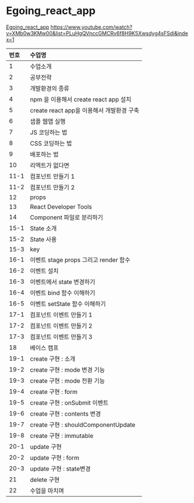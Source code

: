 # Egoing_react_app

[Egoing_react_app](https://www.youtube.com/watch?v=XMb0w3KMw00&list=PLuHgQVnccGMCRv6f8H9K5Xwsdyg4sFSdi&index=1)
https://www.youtube.com/watch?v=XMb0w3KMw00&list=PLuHgQVnccGMCRv6f8H9K5Xwsdyg4sFSdi&index=1

| 번호 | 수업명                                    |
| :--- | :---------------------------------------- |
| 1    | 수업소개                                  |
| 2    | 공부전략                                  |
| 3    | 개발환경의 종류                           |
| 4    | npm 을 이용해서 create react app 설치     |
| 5    | create react app을 이용해서 개발환경 구축 |
| 6    | 샙플 웹앱 실행                            |
| 7    | JS 코딩하는 법                            |
| 8    | CSS 코딩하는 법                           |
| 9    | 배포하는 법                               |
| 10   | 리엑트가 없다면                           |
| 11-1 | 컴포넌트 만들기 1                         |
| 11-2 | 컴포넌트 만들기 2                         |
| 12   | props                                     |
| 13   | React Developer Tools                     |
| 14   | Component 파일로 분리하기                 |
| 15-1 | State 소개                                |
| 15-2 | State 사용                                |
| 15-3 | key                                       |
| 16-1 | 이벤트 stage props 그리고 render 함수     |
| 16-2 | 이벤트 설치                               |
| 16-3 | 이벤트에서 state 변경하기                 |
| 16-4 | 이벤트 bind 함수 이해하기                 |
| 16-5 | 이벤트 setState 함수 이해하기             |
| 17-1 | 컴포넌트 이벤트 만들기 1                  |
| 17-2 | 컴포넌트 이벤트 만들기 2                  |
| 17-3 | 컴포넌트 이벤트 만들기 3                  |
| 18   | 베이스 캠프                               |
| 19-1 | create 구현 : 소개                        |
| 19-2 | create 구현 : mode 변경 기능              |
| 19-3 | create 구현 : mode 전환 기능              |
| 19-4 | create 구현 : form                        |
| 19-5 | create 구현 : onSubmit 이벤트             |
| 19-6 | create 구현 : contents 변경               |
| 19-7 | create 구현 : shouldComponentUpdate       |
| 19-8 | create 구현 : immutable                   |
| 20-1 | update 구현                               |
| 20-2 | update 구현 : form                        |
| 20-3 | update 구현 : state변경                   |
| 21   | delete 구현                               |
| 22   | 수업을 마치며                             |

